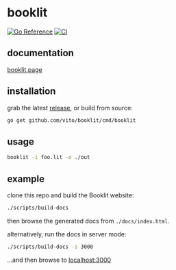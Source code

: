 # booklit

[![Go Reference](https://pkg.go.dev/badge/github.com/vito/booklit.svg)](https://pkg.go.dev/github.com/vito/booklit)
[![CI](https://ci.concourse-ci.org/api/v1/teams/main/pipelines/booklit/jobs/unit/badge)](https://ci.concourse-ci.org/teams/main/pipelines/booklit/jobs/unit)

## documentation

[booklit.page](https://booklit.page)

## installation

grab the latest [release](https://github.com/vito/booklit/releases), or build
from source:

```bash
go get github.com/vito/booklit/cmd/booklit
```

## usage

```bash
booklit -i foo.lit -o ./out
```

## example

clone this repo and build the Booklit website:

```bash
./scripts/build-docs
```

then browse the generated docs from `./docs/index.html`.

alternatively, run the docs in server mode:

```bash
./scripts/build-docs -s 3000
```

...and then browse to [localhost:3000](https://localhost:3000)

